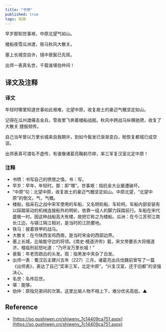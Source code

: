 ```yaml
---
title: "书愤"
published: true
tags: 陆游
---
```


早岁那知世事艰，中原北望气如山。

楼船夜雪瓜洲渡，铁马秋风大散关。

塞上长城空自许，镜中衰鬓已先斑。

出师一表真名世，千载谁堪伯仲间！

## 译文及注释

### 译文

年轻时哪里知道世事如此艰难，北望中原，收复故土的豪迈气概坚定如山。

记得在瓜州渡痛击金兵，雪夜里飞奔着楼船战舰。秋风中跨战马纵横驰骋，收复了大散关
捷报频传。

自己当年曾以万里长城来自我期许，到如今鬓发已渐渐变白，盼恢复都城已成空谈。

出师表真可谓名不虚传，有谁像诸葛亮鞠躬尽瘁，率三军复汉室北定中原！

### 注释

- 书愤：书写自己的愤恨之情。书：写。
- 早岁：早年，年轻时。那：即“哪”。世事艰：指抗金大业屡遭破坏。
- “中原”句：北望中原，收复故土的豪迈气概坚定如山。中原北望，“北望中原”的倒文。气，气概。
- 楼船，指采石之战中宋军使用的车船，又名明轮船、车轮柯。车船内部安装有以踩踏驱动的机械连接船外的明轮，依靠一组人的脚力踩踏前行。车船在宋代盛极一时。因这种战船高大有楼，故把它称之为楼船。瓜洲：在今江苏邗江南长江边，与镇江隔江相对，是当时的江防要地。
- 铁马：披着铁甲的战马。
- 大散关：在今陕西宝鸡西南，是当时宋金的西部边界。
- 塞上长城，比喻能守边的将领。《南史·檀道济传》载，宋文帝要杀大将檀道济，檀临刑前怒叱道：“乃坏汝万里长城！”
- 衰鬓：年老而疏白的头发。斑：指黑发中夹杂了白发。
- 出师一表：蜀汉后主建兴五年（227）三月，诸葛亮出兵伐魏前曾写了一篇《出师表》，表达了自己“奖率三军，北定中原”，“兴复汉室，还于旧都”的坚强决心。
- 名世：名传后世。
- 堪：能够。
- 伯仲：原指兄弟间的次第。这里比喻人物不相上下，难分优劣高低。▲

## Reference

- [https://so.gushiwen.cn/shiwenv_7c14409ca751.aspx](https://so.gushiwen.cn/shiwenv_7c14409ca751.aspx)
